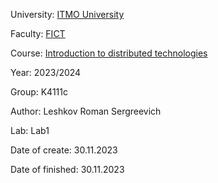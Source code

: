 University: [ITMO University](https://itmo.ru/ru/)

Faculty: [FICT](https://fict.itmo.ru)

Course: [Introduction to distributed technologies](https://github.com/itmo-ict-faculty/introduction-to-distributed-technologies)

Year: 2023/2024

Group: K4111c

Author: Leshkov Roman Sergreevich

Lab: Lab1

Date of create: 30.11.2023

Date of finished: 30.11.2023


